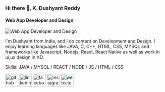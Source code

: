 ### Hi there 👋, K. Dushyant Reddy
#### Web App Developer and Design
![Web App Developer and Design](https://arturssmirnovs.github.io/github-profile-readme-generator/images/banner.png)

I'm Dushyant from India, and I do content on Development and Design. I enjoy learning languages like JAVA, C, C++, HTML, CSS, MYSQL and frameworks like Javascript, Nodejs, React, React Native as well as work in ui,ux design in XD.

Skills: JAVA / MYSQL / REACT / NODE / JS / HTML / CSS


[<img src='https://cdn.jsdelivr.net/npm/simple-icons@3.0.1/icons/github.svg' alt='github' height='40'>](https://github.com/Dushyant029)  [<img src='https://cdn.jsdelivr.net/npm/simple-icons@3.0.1/icons/linkedin.svg' alt='linkedin' height='40'>](https://www.linkedin.com/in/k-dushyant-reddy-060234165/)  [<img src='https://cdn.jsdelivr.net/npm/simple-icons@3.0.1/icons/facebook.svg' alt='facebook' height='40'>](https://www.facebook.com/Dushyant-Reddy/100005478945548)  [<img src='https://cdn.jsdelivr.net/npm/simple-icons@3.0.1/icons/instagram.svg' alt='instagram' height='40'>](https://www.instagram.com/dushi_hrx/)  [<img src='https://cdn.jsdelivr.net/npm/simple-icons@3.0.1/icons/icloud.svg' alt='website' height='40'>](http://kdushyantreddy.me/)  



